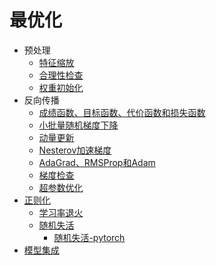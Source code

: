 
# 最优化

* 预处理
    * [特征缩放](https://zhujian.tech/posts/dea583b1.html)
    * [合理性检查](https://zhujian.tech/posts/869619ac.html)
    * [权重初始化](https://zhujian.tech/posts/cfd35552.html)
* 反向传播
    * [成绩函数、目标函数、代价函数和损失函数](https://zhujian.tech/posts/5d2f01d1.html)
    * [小批量随机梯度下降](https://zhujian.tech/posts/3c50d4b7.html)
    * [动量更新](https://zhujian.tech/posts/2b34c959.html)
    * [Nesterov加速梯度](https://zhujian.tech/posts/e51acd5.html)
    * [AdaGrad、RMSProp和Adam](https://zhujian.tech/posts/2bdd8f16.html)
    * [梯度检查](https://zhujian.tech/posts/d91a1c6f.html)
    * [超参数优化](https://zhujian.tech/posts/a042eba2.html)
* [正则化](https://zhujian.tech/posts/ce0afb50.html)
    * [学习率退火](https://zhujian.tech/posts/936eda30.html)
    * [随机失活](https://zhujian.tech/posts/20cc7a49.html)
        * [随机失活-pytorch](https://zhujian.tech/posts/2bee4fce.html)
* [模型集成](https://zhujian.tech/posts/e0761e53.html)